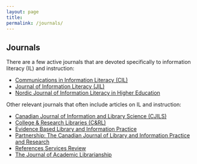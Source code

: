 ```yaml
---
layout: page
title: 
permalink: /journals/
---
```


## Journals

There are a few active journals that are devoted specifically to information literacy (IL) and instruction:

* [Communications in Information Literacy (CIL)](http://www.comminfolit.org/index.php?journal=cil) 
* [Journal of Information Literacy (JIL)](http://www.informationliteracy.org.uk/information-literacy-group/jil/) 
* [Nordic Journal of Information Literacy in Higher Education](http://noril.uib.no/index)

Other relevant journals that often include articles on IL and instruction:

* [Canadian Journal of Information and Library Science (CJILS)](http://cais-acsi.ca/the-canadian-journal-of-information-and-library-science/)
* [College & Research Libraries (C&RL)](http://crl.acrl.org/index.php/crl/index)
* [Evidence Based Library and Information Practice](https://journals.library.ualberta.ca/eblip/index.php/EBLIP/about) 
* [Partnership: The Canadian Journal of Library and Information Practice and Research](https://journal.lib.uoguelph.ca/index.php/perj/) 
* [References Services Review](http://www.emeraldinsight.com/loi/rsr) 
* [The Journal of Academic Librarianship](https://www.journals.elsevier.com/the-journal-of-academic-librarianship/)
